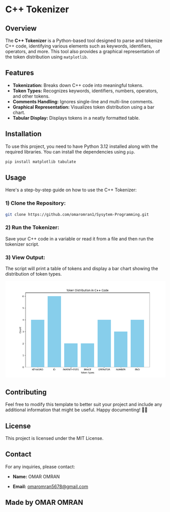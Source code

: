 # C++ Tokenizer

## Overview
The **C++ Tokenizer** is a Python-based tool designed to parse and tokenize C++ code, identifying various elements such as keywords, identifiers, operators, and more. This tool also provides a graphical representation of the token distribution using `matplotlib`.

## Features
- **Tokenization:** Breaks down C++ code into meaningful tokens.
- **Token Types:** Recognizes keywords, identifiers, numbers, operators, and other tokens.
- **Comments Handling:** Ignores single-line and multi-line comments.
- **Graphical Representation:** Visualizes token distribution using a bar chart.
- **Tabular Display:** Displays tokens in a neatly formatted table.

## Installation
To use this project, you need to have Python 3.12 installed along with the required libraries. You can install the dependencies using `pip`.

```sh
pip install matplotlib tabulate

```

## Usage
Here's a step-by-step guide on how to use the C++ Tokenizer:
### 1) Clone the Repository:
```sh
git clone https://github.com/omaromran1/Sysytem-Programming.git
```

### 2) Run the Tokenizer:
Save your C++ code in a variable or read it from a file and then run the tokenizer script.

### 3)  View Output:
The script will print a table of tokens and display a bar chart showing the distribution of token types.

![Token Distribution](img/Bars.png)

## Contributing
Feel free to modify this template to better suit your project and include any additional information that might be useful. Happy documenting! 📄😊

## License
This project is licensed under the MIT License.

## Contact
For any inquiries, please contact:

- **Name:** OMAR OMRAN

- **Email:** omaromran5678@gmail.com





## Made by OMAR OMRAN
